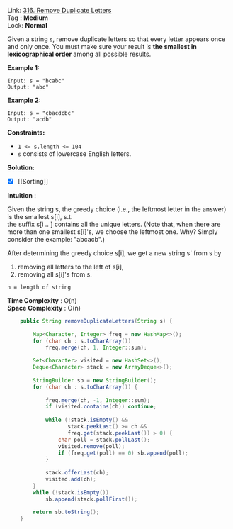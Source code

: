 Link: [316. Remove Duplicate Letters](https://leetcode.com/problems/remove-duplicate-letters/) <br>
Tag : **Medium**<br>
Lock: **Normal**

Given a string `s`, remove duplicate letters so that every letter appears once and only once. You must make sure your result is **the smallest in lexicographical order** among all possible results.

**Example 1:**

```
Input: s = "bcabc"
Output: "abc"
```

**Example 2:**

```
Input: s = "cbacdcbc"
Output: "acdb"
```

**Constraints:**

- `1 <= s.length <= 104`
- `s` consists of lowercase English letters.

**Solution:**

- [x]  [[Sorting]]

**Intuition** :

Given the string s, the greedy choice (i.e., the leftmost letter in the answer) is the smallest s[i], s.t.  
the suffix s[i .. ] contains all the unique letters. (Note that, when there are more than one smallest s[i]'s, we choose the leftmost one. Why? Simply consider the example: "abcacb".)

After determining the greedy choice s[i], we get a new string s' from s by
1. removing all letters to the left of s[i],
2. removing all s[i]'s from s.

```
n = length of string
```
**Time Complexity** : O(n)<br>
**Space Complexity** : O(n)

```java
    public String removeDuplicateLetters(String s) {
        
        Map<Character, Integer> freq = new HashMap<>();
        for (char ch : s.toCharArray())
            freq.merge(ch, 1, Integer::sum);
        
        Set<Character> visited = new HashSet<>();
        Deque<Character> stack = new ArrayDeque<>();
        
        StringBuilder sb = new StringBuilder();
        for (char ch : s.toCharArray()) {
            
            freq.merge(ch, -1, Integer::sum);
            if (visited.contains(ch)) continue;
            
            while (!stack.isEmpty() && 
                   stack.peekLast() >= ch && 
                   freq.get(stack.peekLast()) > 0) {
                char poll = stack.pollLast();
                visited.remove(poll);
                if (freq.get(poll) == 0) sb.append(poll);
            }
            
            stack.offerLast(ch);
            visited.add(ch);
        }
        while (!stack.isEmpty())
            sb.append(stack.pollFirst());
        
        return sb.toString();
    }
```
